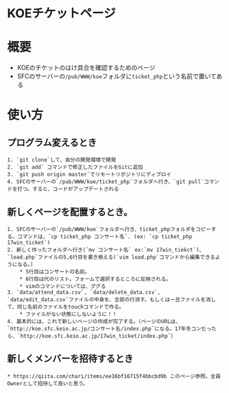 # KOEチケットページ

# 概要

* KOEのチケットのはけ具合を確認するためのページ
* SFCのサーバーの`/pub/WWW/koe`フォルダに`ticket_php`という名前で置いてある

# 使い方

## プログラム変えるとき
    1. `git clone`して、自分の開発環境で開発
    2. `git add` コマンドで修正したファイルをGitに追加
    3. `git push origin master`でリモートリポジトリにディプロイ
    4. SFCのサーバーの`/pub/WWW/koe/ticket_php`フォルダへ行き、`git pull`コマンドを打つ。すると、コードがアップデートされる

## 新しくページを配置するとき。
    1. SFCのサーバーの`/pub/WWW/koe`フォルダへ行き、ticket_phpフォルダをコピーする。コマンドは、`cp ticket_php コンサート名`. (ex: `cp ticket_php 17win_ticket`)
    2. 新しく作ったフォルダへ行き(`mv コンサート名` ex:`mv 17win_tiekct`)、`load.php`ファイルの5,6行目を書き換える(`vim load.php`コマンドから編集できるようになる。)
        * 5行目はコンサートの名前。
        * 6行目は代のリスト。フォームで選択するところに反映される。
        * vimのコマンドについては、ググる
    3. `data/attend_data.csv`, `data/delete_data.csv`, `data/edit_data.csv`ファイルの中身を、全部の行消す。もしくは一旦ファイルを消して、同じ名前のファイルをtouchコマンドで作る。
        * ファイルがない状態にしないように！！
    4. 基本的には、これで新しいページの作成が完了する。（ページのURLは、`http://koe.sfc.keio.ac.jp/コンサート名/index.php`になる。17年冬コンだったら、`http://koe.sfc.keio.ac.jp/17win_ticket/index.php`）

## 新しくメンバーを招待するとき
    * https://qiita.com/chari/items/ee16bf16715f4bbcbd9b このページ参照。全員Ownerとして招待して良いと思う。
